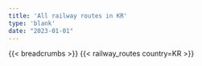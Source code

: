 ```yaml
---
title: 'All railway routes in KR'
type: 'blank'
date: "2023-01-01"
---
```


{{< breadcrumbs >}}
{{< railway_routes country=KR >}}
